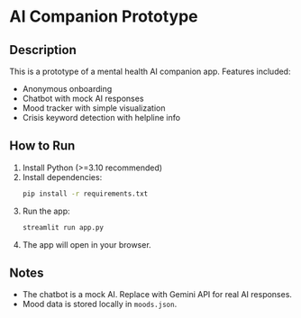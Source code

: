 
# AI Companion Prototype

## Description
This is a prototype of a mental health AI companion app.
Features included:
- Anonymous onboarding
- Chatbot with mock AI responses
- Mood tracker with simple visualization
- Crisis keyword detection with helpline info

## How to Run
1. Install Python (>=3.10 recommended)
2. Install dependencies:
   ```bash
   pip install -r requirements.txt
   ```
3. Run the app:
   ```bash
   streamlit run app.py
   ```
4. The app will open in your browser.

## Notes
- The chatbot is a mock AI. Replace with Gemini API for real AI responses.
- Mood data is stored locally in `moods.json`.
